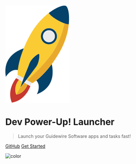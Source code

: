 ![logo](_assets/zoomzoom.svg ":size=150")

# Dev Power-Up! Launcher

> Launch your Guidewire Software apps and tasks fast!


[GitHub](https://github.com/dev-power-up/launcher)
[Get Started](#what-is-it)


![color](#b3daff)